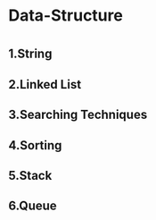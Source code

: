 # Data-Structure

# <h2>1.String</h2>
  <h2>2.Linked List</h2>
  <h2>3.Searching Techniques</h2>
  <h2>4.Sorting</h2>
  <h2>5.Stack</h2>
  <h2>6.Queue</h2>
